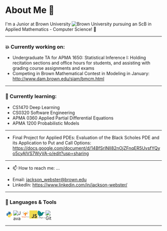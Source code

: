 
# About Me 🤚
I'm a Junior at Brown University <img alt="Brown University" width="14px" src="https://upload.wikimedia.org/wikipedia/en/thumb/3/31/Brown_University_coat_of_arms.svg/1200px-Brown_University_coat_of_arms.svg.png" /> pursuing an ScB in Applied Mathematics - Computer Science! 🐸 

---

### 💥 Currently working on:
* Undergraduate TA for APMA 1650: Statistical Inference I: Holding recitation sections and office hours for students, and assisting with grading course assignments and exams
* Competing in Brown Mathematical Contest in Modeling in January: http://www.dam.brown.edu/siam/bmcm.html

---

### 🐬 Currently learning:
* CS1470 Deep Learning 
* CS0320 Software Engineering 
* APMA 0360 Applied Partial Differential Equations 
* APMA 1200 Probabilistic Models

---
* Final Project for Applied PDEs: Evaluation of the Black Scholes PDE and its Application to Put and Call Options: https://docs.google.com/document/d/14BfSrINlI82nOjZFnqER5UvsfYQyo5cyAIVS7WyVA-o/edit?usp=sharing
---
- 📫 How to reach me: ...
* Email: jackson_webster@brown.edu
* LinkedIn: https://www.linkedin.com/in/jackson-webster/

---
### 🥐 Languages & Tools
[<img align="left" alt="Python" width="26px" src="https://raw.githubusercontent.com/github/explore/80688e429a7d4ef2fca1e82350fe8e3517d3494d/topics/python/python.png" />](https://www.python.org/ "Python")
[<img align="left" alt="Java" width="26px" src="https://upload.wikimedia.org/wikipedia/en/thumb/3/30/Java_programming_language_logo.svg/1200px-Java_programming_language_logo.svg.png" />](https://www.java.com/en/ "Java")
[<img align="left" alt="Tensorflow" width="26px" src="https://raw.githubusercontent.com/github/explore/80688e429a7d4ef2fca1e82350fe8e3517d3494d/topics/tensorflow/tensorflow.png" />](https://www.tensorflow.org/ "Tensorflow")
[<img align="left" alt="JavaScript" width="26px" src="https://raw.githubusercontent.com/github/explore/80688e429a7d4ef2fca1e82350fe8e3517d3494d/topics/javascript/javascript.png" />](https://www.javascript.com/ "JavaScript")
[<img align="left" alt="LaTeX" width="26px" src="https://raw.githubusercontent.com/github/explore/80688e429a7d4ef2fca1e82350fe8e3517d3494d/topics/latex/latex.png" />](https://www.latex-project.org/ "LaTeX")
[<img align="left" alt="Git" width="26px" src="https://git-scm.com/images/logos/downloads/Git-Icon-1788C.png" />](https://git-scm.com/ "Git")
</br></br>

---

<!--
**jackwebster/jackwebster** is a ✨ _special_ ✨ repository because its `README.md` (this file) appears on your GitHub profile.

Here are some ideas to get you started:


- 💬 Ask me about ...
- 📫 How to reach me: ...
- 😄 Pronouns: ...
- ⚡ Fun fact: ...
-->
